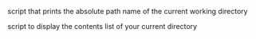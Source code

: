 script that prints the absolute path name of the current working directory

script to display the contents list of your current directory
